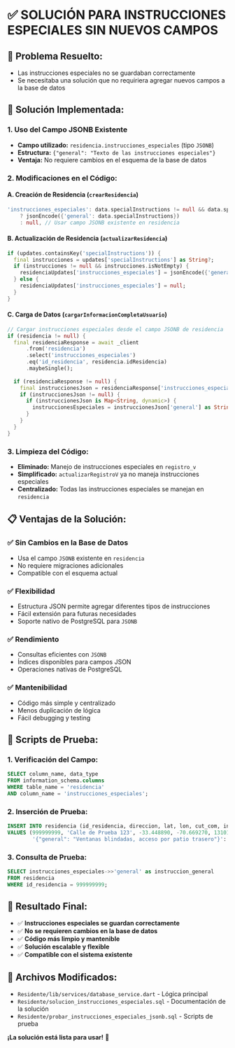 # ✅ SOLUCIÓN PARA INSTRUCCIONES ESPECIALES SIN NUEVOS CAMPOS

## 🎯 **Problema Resuelto:**
- Las instrucciones especiales no se guardaban correctamente
- Se necesitaba una solución que no requiriera agregar nuevos campos a la base de datos

## 🔧 **Solución Implementada:**

### **1. Uso del Campo JSONB Existente**
- **Campo utilizado:** `residencia.instrucciones_especiales` (tipo `JSONB`)
- **Estructura:** `{"general": "Texto de las instrucciones especiales"}`
- **Ventaja:** No requiere cambios en el esquema de la base de datos

### **2. Modificaciones en el Código:**

#### **A. Creación de Residencia (`crearResidencia`)**
```dart
'instrucciones_especiales': data.specialInstructions != null && data.specialInstructions!.isNotEmpty
    ? jsonEncode({'general': data.specialInstructions})
    : null, // Usar campo JSONB existente en residencia
```

#### **B. Actualización de Residencia (`actualizarResidencia`)**
```dart
if (updates.containsKey('specialInstructions')) {
  final instrucciones = updates['specialInstructions'] as String?;
  if (instrucciones != null && instrucciones.isNotEmpty) {
    residenciaUpdates['instrucciones_especiales'] = jsonEncode({'general': instrucciones});
  } else {
    residenciaUpdates['instrucciones_especiales'] = null;
  }
}
```

#### **C. Carga de Datos (`cargarInformacionCompletaUsuario`)**
```dart
// Cargar instrucciones especiales desde el campo JSONB de residencia
if (residencia != null) {
  final residenciaResponse = await _client
      .from('residencia')
      .select('instrucciones_especiales')
      .eq('id_residencia', residencia.idResidencia)
      .maybeSingle();
  
  if (residenciaResponse != null) {
    final instruccionesJson = residenciaResponse['instrucciones_especiales'];
    if (instruccionesJson != null) {
      if (instruccionesJson is Map<String, dynamic>) {
        instruccionesEspeciales = instruccionesJson['general'] as String?;
      }
    }
  }
}
```

### **3. Limpieza del Código:**
- **Eliminado:** Manejo de instrucciones especiales en `registro_v`
- **Simplificado:** `actualizarRegistroV` ya no maneja instrucciones especiales
- **Centralizado:** Todas las instrucciones especiales se manejan en `residencia`

## 📋 **Ventajas de la Solución:**

### ✅ **Sin Cambios en la Base de Datos**
- Usa el campo `JSONB` existente en `residencia`
- No requiere migraciones adicionales
- Compatible con el esquema actual

### ✅ **Flexibilidad**
- Estructura JSON permite agregar diferentes tipos de instrucciones
- Fácil extensión para futuras necesidades
- Soporte nativo de PostgreSQL para `JSONB`

### ✅ **Rendimiento**
- Consultas eficientes con `JSONB`
- Índices disponibles para campos JSON
- Operaciones nativas de PostgreSQL

### ✅ **Mantenibilidad**
- Código más simple y centralizado
- Menos duplicación de lógica
- Fácil debugging y testing

## 🧪 **Scripts de Prueba:**

### **1. Verificación del Campo:**
```sql
SELECT column_name, data_type 
FROM information_schema.columns 
WHERE table_name = 'residencia' 
AND column_name = 'instrucciones_especiales';
```

### **2. Inserción de Prueba:**
```sql
INSERT INTO residencia (id_residencia, direccion, lat, lon, cut_com, instrucciones_especiales)
VALUES (999999999, 'Calle de Prueba 123', -33.448890, -70.669270, 13101, 
        '{"general": "Ventanas blindadas, acceso por patio trasero"}'::jsonb);
```

### **3. Consulta de Prueba:**
```sql
SELECT instrucciones_especiales->>'general' as instruccion_general
FROM residencia 
WHERE id_residencia = 999999999;
```

## 🎉 **Resultado Final:**
- ✅ **Instrucciones especiales se guardan correctamente**
- ✅ **No se requieren cambios en la base de datos**
- ✅ **Código más limpio y mantenible**
- ✅ **Solución escalable y flexible**
- ✅ **Compatible con el sistema existente**

## 📁 **Archivos Modificados:**
- `Residente/lib/services/database_service.dart` - Lógica principal
- `Residente/solucion_instrucciones_especiales.sql` - Documentación de la solución
- `Residente/probar_instrucciones_especiales_jsonb.sql` - Scripts de prueba

**¡La solución está lista para usar!** 🚀
